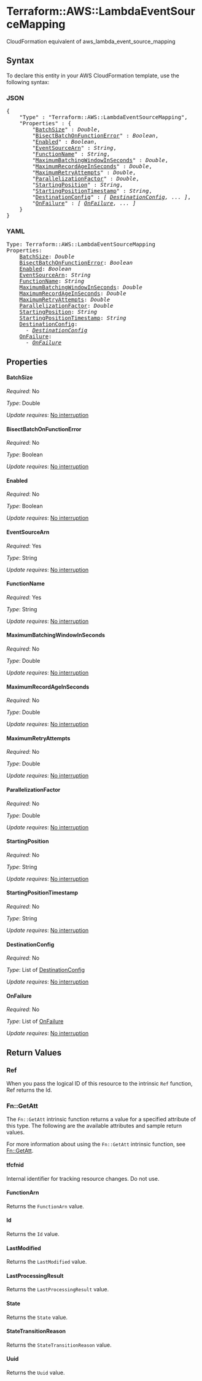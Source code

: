 # Terraform::AWS::LambdaEventSourceMapping

CloudFormation equivalent of aws_lambda_event_source_mapping

## Syntax

To declare this entity in your AWS CloudFormation template, use the following syntax:

### JSON

<pre>
{
    "Type" : "Terraform::AWS::LambdaEventSourceMapping",
    "Properties" : {
        "<a href="#batchsize" title="BatchSize">BatchSize</a>" : <i>Double</i>,
        "<a href="#bisectbatchonfunctionerror" title="BisectBatchOnFunctionError">BisectBatchOnFunctionError</a>" : <i>Boolean</i>,
        "<a href="#enabled" title="Enabled">Enabled</a>" : <i>Boolean</i>,
        "<a href="#eventsourcearn" title="EventSourceArn">EventSourceArn</a>" : <i>String</i>,
        "<a href="#functionname" title="FunctionName">FunctionName</a>" : <i>String</i>,
        "<a href="#maximumbatchingwindowinseconds" title="MaximumBatchingWindowInSeconds">MaximumBatchingWindowInSeconds</a>" : <i>Double</i>,
        "<a href="#maximumrecordageinseconds" title="MaximumRecordAgeInSeconds">MaximumRecordAgeInSeconds</a>" : <i>Double</i>,
        "<a href="#maximumretryattempts" title="MaximumRetryAttempts">MaximumRetryAttempts</a>" : <i>Double</i>,
        "<a href="#parallelizationfactor" title="ParallelizationFactor">ParallelizationFactor</a>" : <i>Double</i>,
        "<a href="#startingposition" title="StartingPosition">StartingPosition</a>" : <i>String</i>,
        "<a href="#startingpositiontimestamp" title="StartingPositionTimestamp">StartingPositionTimestamp</a>" : <i>String</i>,
        "<a href="#destinationconfig" title="DestinationConfig">DestinationConfig</a>" : <i>[ <a href="destinationconfig.md">DestinationConfig</a>, ... ]</i>,
        "<a href="#onfailure" title="OnFailure">OnFailure</a>" : <i>[ <a href="onfailure.md">OnFailure</a>, ... ]</i>
    }
}
</pre>

### YAML

<pre>
Type: Terraform::AWS::LambdaEventSourceMapping
Properties:
    <a href="#batchsize" title="BatchSize">BatchSize</a>: <i>Double</i>
    <a href="#bisectbatchonfunctionerror" title="BisectBatchOnFunctionError">BisectBatchOnFunctionError</a>: <i>Boolean</i>
    <a href="#enabled" title="Enabled">Enabled</a>: <i>Boolean</i>
    <a href="#eventsourcearn" title="EventSourceArn">EventSourceArn</a>: <i>String</i>
    <a href="#functionname" title="FunctionName">FunctionName</a>: <i>String</i>
    <a href="#maximumbatchingwindowinseconds" title="MaximumBatchingWindowInSeconds">MaximumBatchingWindowInSeconds</a>: <i>Double</i>
    <a href="#maximumrecordageinseconds" title="MaximumRecordAgeInSeconds">MaximumRecordAgeInSeconds</a>: <i>Double</i>
    <a href="#maximumretryattempts" title="MaximumRetryAttempts">MaximumRetryAttempts</a>: <i>Double</i>
    <a href="#parallelizationfactor" title="ParallelizationFactor">ParallelizationFactor</a>: <i>Double</i>
    <a href="#startingposition" title="StartingPosition">StartingPosition</a>: <i>String</i>
    <a href="#startingpositiontimestamp" title="StartingPositionTimestamp">StartingPositionTimestamp</a>: <i>String</i>
    <a href="#destinationconfig" title="DestinationConfig">DestinationConfig</a>: <i>
      - <a href="destinationconfig.md">DestinationConfig</a></i>
    <a href="#onfailure" title="OnFailure">OnFailure</a>: <i>
      - <a href="onfailure.md">OnFailure</a></i>
</pre>

## Properties

#### BatchSize

_Required_: No

_Type_: Double

_Update requires_: [No interruption](https://docs.aws.amazon.com/AWSCloudFormation/latest/UserGuide/using-cfn-updating-stacks-update-behaviors.html#update-no-interrupt)

#### BisectBatchOnFunctionError

_Required_: No

_Type_: Boolean

_Update requires_: [No interruption](https://docs.aws.amazon.com/AWSCloudFormation/latest/UserGuide/using-cfn-updating-stacks-update-behaviors.html#update-no-interrupt)

#### Enabled

_Required_: No

_Type_: Boolean

_Update requires_: [No interruption](https://docs.aws.amazon.com/AWSCloudFormation/latest/UserGuide/using-cfn-updating-stacks-update-behaviors.html#update-no-interrupt)

#### EventSourceArn

_Required_: Yes

_Type_: String

_Update requires_: [No interruption](https://docs.aws.amazon.com/AWSCloudFormation/latest/UserGuide/using-cfn-updating-stacks-update-behaviors.html#update-no-interrupt)

#### FunctionName

_Required_: Yes

_Type_: String

_Update requires_: [No interruption](https://docs.aws.amazon.com/AWSCloudFormation/latest/UserGuide/using-cfn-updating-stacks-update-behaviors.html#update-no-interrupt)

#### MaximumBatchingWindowInSeconds

_Required_: No

_Type_: Double

_Update requires_: [No interruption](https://docs.aws.amazon.com/AWSCloudFormation/latest/UserGuide/using-cfn-updating-stacks-update-behaviors.html#update-no-interrupt)

#### MaximumRecordAgeInSeconds

_Required_: No

_Type_: Double

_Update requires_: [No interruption](https://docs.aws.amazon.com/AWSCloudFormation/latest/UserGuide/using-cfn-updating-stacks-update-behaviors.html#update-no-interrupt)

#### MaximumRetryAttempts

_Required_: No

_Type_: Double

_Update requires_: [No interruption](https://docs.aws.amazon.com/AWSCloudFormation/latest/UserGuide/using-cfn-updating-stacks-update-behaviors.html#update-no-interrupt)

#### ParallelizationFactor

_Required_: No

_Type_: Double

_Update requires_: [No interruption](https://docs.aws.amazon.com/AWSCloudFormation/latest/UserGuide/using-cfn-updating-stacks-update-behaviors.html#update-no-interrupt)

#### StartingPosition

_Required_: No

_Type_: String

_Update requires_: [No interruption](https://docs.aws.amazon.com/AWSCloudFormation/latest/UserGuide/using-cfn-updating-stacks-update-behaviors.html#update-no-interrupt)

#### StartingPositionTimestamp

_Required_: No

_Type_: String

_Update requires_: [No interruption](https://docs.aws.amazon.com/AWSCloudFormation/latest/UserGuide/using-cfn-updating-stacks-update-behaviors.html#update-no-interrupt)

#### DestinationConfig

_Required_: No

_Type_: List of <a href="destinationconfig.md">DestinationConfig</a>

_Update requires_: [No interruption](https://docs.aws.amazon.com/AWSCloudFormation/latest/UserGuide/using-cfn-updating-stacks-update-behaviors.html#update-no-interrupt)

#### OnFailure

_Required_: No

_Type_: List of <a href="onfailure.md">OnFailure</a>

_Update requires_: [No interruption](https://docs.aws.amazon.com/AWSCloudFormation/latest/UserGuide/using-cfn-updating-stacks-update-behaviors.html#update-no-interrupt)

## Return Values

### Ref

When you pass the logical ID of this resource to the intrinsic `Ref` function, Ref returns the Id.

### Fn::GetAtt

The `Fn::GetAtt` intrinsic function returns a value for a specified attribute of this type. The following are the available attributes and sample return values.

For more information about using the `Fn::GetAtt` intrinsic function, see [Fn::GetAtt](https://docs.aws.amazon.com/AWSCloudFormation/latest/UserGuide/intrinsic-function-reference-getatt.html).

#### tfcfnid

Internal identifier for tracking resource changes. Do not use.

#### FunctionArn

Returns the <code>FunctionArn</code> value.

#### Id

Returns the <code>Id</code> value.

#### LastModified

Returns the <code>LastModified</code> value.

#### LastProcessingResult

Returns the <code>LastProcessingResult</code> value.

#### State

Returns the <code>State</code> value.

#### StateTransitionReason

Returns the <code>StateTransitionReason</code> value.

#### Uuid

Returns the <code>Uuid</code> value.

